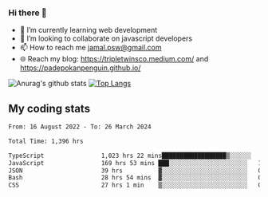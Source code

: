 ### Hi there 👋

<!--
**padepokanpenguin/padepokanpenguin** is a ✨ _special_ ✨ repository because its `README.md` (this file) appears on your GitHub profile.
-->

- 🌱 I’m currently learning  web development
- 👯 I’m looking to collaborate on javascript developers
- 📫 How to reach me jamal.psw@gmail.com
- 🌐 Reach my blog:
   https://tripletwinsco.medium.com/ and
   https://padepokanpenguin.github.io/

![Anurag's github stats](https://github-readme-stats.vercel.app/api?username=padepokanpenguin&count_private=true&disable_animations=false&show_icons=true&theme=default)
[![Top Langs](https://github-readme-stats.vercel.app/api/top-langs/?username=padepokanpenguin&theme=default&layout=compact)](https://github.com/padepokanpenguin)

## My coding stats

<!--START_SECTION:waka-->

```txt
From: 16 August 2022 - To: 26 March 2024

Total Time: 1,396 hrs

TypeScript                1,023 hrs 22 mins██████████████████▒░░░░░░   73.31 %
JavaScript                169 hrs 53 mins ███░░░░░░░░░░░░░░░░░░░░░░   12.17 %
JSON                      39 hrs          ▓░░░░░░░░░░░░░░░░░░░░░░░░   02.79 %
Bash                      28 hrs 54 mins  ▓░░░░░░░░░░░░░░░░░░░░░░░░   02.07 %
CSS                       27 hrs 1 min    ▒░░░░░░░░░░░░░░░░░░░░░░░░   01.94 %
```

<!--END_SECTION:waka-->


